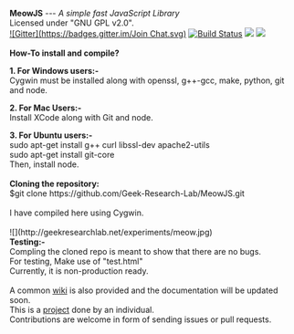 <b>MeowJS</b> --- <i>A simple fast JavaScript Library</i> <br>
Licensed under "GNU GPL v2.0".<br>
[![Gitter](https://badges.gitter.im/Join Chat.svg)](https://gitter.im/Geek-Research-Lab/MeowJS?utm_source=badge&utm_medium=badge&utm_campaign=pr-badge&utm_content=badge)    [![Build Status](https://snap-ci.com/snap-ci/docs.snap-ci.com/branch/master/build_image)](https://snap-ci.com/Geek-Research-Lab/MeowJS/branch/master)
<a href="https://codeclimate.com/github/Geek-Research-Lab/MeowJS"><img src="https://codeclimate.com/github/Geek-Research-Lab/MeowJS/badges/gpa.svg" /></a>
<a href="https://codeclimate.com/github/Geek-Research-Lab/MeowJS"><img src="https://codeclimate.com/github/Geek-Research-Lab/MeowJS/badges/coverage.svg" /></a>
<br>
<br>
<b>How-To install and compile?</b><br><p>
<b>1. For Windows users:-</b><br>
Cygwin must be installed along with openssl, g++-gcc, make, python, git and node.
</p>
<p><b>2. For Mac Users:- </b><br>
Install XCode along with Git and node.</p>
<p><b>3. For Ubuntu users:-</b><br>
    sudo apt-get install g++ curl libssl-dev apache2-utils<br>
    sudo apt-get install git-core<br>
Then, install node.<br><br>
<b> Cloning the repository:</b><br>
$git clone https://github.com/Geek-Research-Lab/MeowJS.git<br><br>
I have compiled here using Cygwin.<br><br>
![](http://geekresearchlab.net/experiments/meow.jpg)
<br>
<b>Testing:-</b><br>
Compling the cloned repo is meant to show that there are no bugs.<br>
For testing, Make use of "test.html" <br>
Currently, it is non-production ready.
<br><br>
A common <a href="https://github.com/Geek-Research-Lab/MeowJS/wiki">wiki</a> is also provided and the documentation will be updated soon. <br>
This is a <a href="http://geekresearchlab.net/mtechproject/">project</a> done by an individual. <br>
Contributions are welcome in form of sending issues or pull requests. <br>
